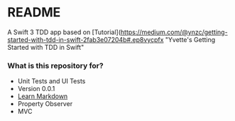 # README #

A Swift 3 TDD app based on [Tutorial](https://medium.com/@ynzc/getting-started-with-tdd-in-swift-2fab3e07204b#.ep8vycpfx "Yvette's Getting Started with TDD in Swift" 

### What is this repository for? ###

* Unit Tests and UI Tests
* Version 0.0.1
* [Learn Markdown](https://www.natashatherobot.com/ios-testing-view-controllers-swift/)
* Property Observer
* MVC


